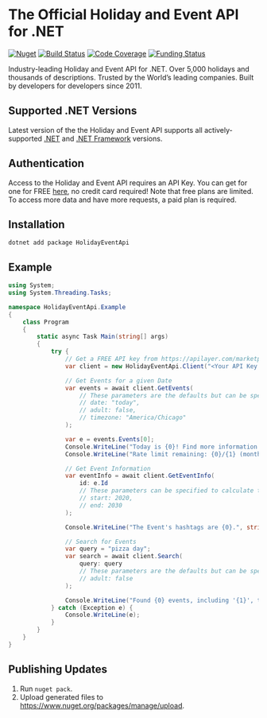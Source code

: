 # The Official Holiday and Event API for .NET

[![Nuget](https://img.shields.io/nuget/v/HolidayEventApi)](https://www.nuget.org/packages/HolidayEventApi)
[![Build Status](https://github.com/westy92/holiday-event-api-csharp/actions/workflows/github-actions.yml/badge.svg)](https://github.com/westy92/holiday-event-api-csharp/actions)
[![Code Coverage](https://codecov.io/gh/westy92/holiday-event-api-csharp/branch/main/graph/badge.svg)](https://codecov.io/gh/westy92/holiday-event-api-csharp)
[![Funding Status](https://img.shields.io/github/sponsors/westy92)](https://github.com/sponsors/westy92)

Industry-leading Holiday and Event API for .NET. Over 5,000 holidays and thousands of descriptions. Trusted by the World’s leading companies. Built by developers for developers since 2011.

## Supported .NET Versions

Latest version of the the Holiday and Event API supports all actively-supported [.NET](https://endoflife.date/dotnet) and [.NET Framework](https://endoflife.date/dotnetfx) versions.

## Authentication

Access to the Holiday and Event API requires an API Key. You can get for one for FREE [here](https://apilayer.com/marketplace/checkiday-api#pricing), no credit card required! Note that free plans are limited. To access more data and have more requests, a paid plan is required.

## Installation

```console
dotnet add package HolidayEventApi
```

## Example

```cs
using System;
using System.Threading.Tasks;

namespace HolidayEventApi.Example
{
    class Program
    {
        static async Task Main(string[] args)
        {
            try {
                // Get a FREE API key from https://apilayer.com/marketplace/checkiday-api#pricing
                var client = new HolidayEventApi.Client("<Your API Key Here>");

                // Get Events for a given Date
                var events = await client.GetEvents(
                    // These parameters are the defaults but can be specified:
                    // date: "today",
                    // adult: false,
                    // timezone: "America/Chicago"
                );

                var e = events.Events[0];
                Console.WriteLine("Today is {0}! Find more information at: {1}", e.Name, e.Url);
                Console.WriteLine("Rate limit remaining: {0}/{1} (month).", events.RateLimit.RemainingMonth, events.RateLimit.LimitMonth);

                // Get Event Information
                var eventInfo = await client.GetEventInfo(
                    id: e.Id
                    // These parameters can be specified to calculate the range of eventInfo.Event.Occurrences
                    // start: 2020,
                    // end: 2030
                );

                Console.WriteLine("The Event's hashtags are {0}.", string.Join(", ", eventInfo.Event.Hashtags));

                // Search for Events
                var query = "pizza day";
                var search = await client.Search(
                    query: query
                    // These parameters are the defaults but can be specified:
                    // adult: false
                );

                Console.WriteLine("Found {0} events, including '{1}', that match the query '{2}'.", search.Events.Count, search.Events[0].Name, query);
            } catch (Exception e) {
                Console.WriteLine(e);
            }
        }
    }
}
```

## Publishing Updates

1. Run `nuget pack`.
1. Upload generated files to <https://www.nuget.org/packages/manage/upload>.
